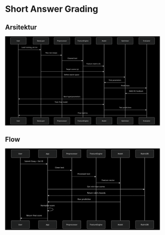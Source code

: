 # Short Answer Grading
## Arsitektur
![alt text](Docs/img/flowchart.png)

## Flow
![alt text](Docs/img/mermaid%20app.png)
